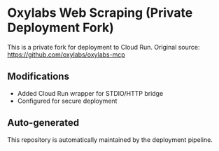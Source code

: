 # Oxylabs Web Scraping (Private Deployment Fork)

This is a private fork for deployment to Cloud Run.
Original source: https://github.com/oxylabs/oxylabs-mcp

## Modifications
- Added Cloud Run wrapper for STDIO/HTTP bridge
- Configured for secure deployment

## Auto-generated
This repository is automatically maintained by the deployment pipeline.
